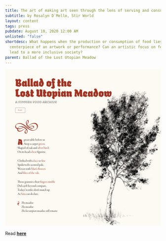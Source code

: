```yaml
---
title: The art of making art seen through the lens of serving and consuming food
subtitle: by Rosalyn D`Mello, Stir World
layout: content
tags: press
pubdate: August 10, 2020 12:00 AM
unlisted: "false"
shortdesc: What happens when the production or consumption of food lies in the
  centerpiece of an artwork or performance? Can an artistic focus on feeding
  lead to a more inclusive society?
parent: Ballad of the Lost Utopian Meadow
---
```

![](static/img/balladofthelostutopianmeadowexcerpt01.jpg)

Read **[here](https://www.stirworld.com/think-opinions-the-art-of-making-art-seen-through-the-lens-of-serving-and-consuming-food)**